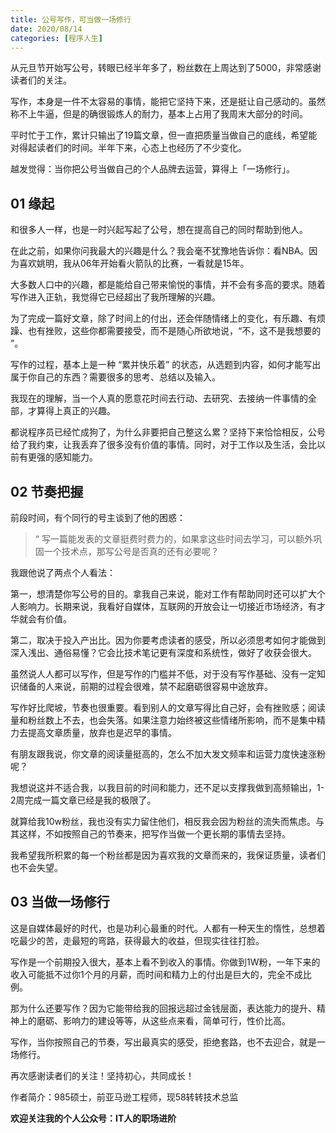 ```yaml
---
title: 公号写作，可当做一场修行
date: 2020/08/14
categories: [程序人生]
---
```


从元旦节开始写公号，转眼已经半年多了，粉丝数在上周达到了5000，非常感谢读者们的关注。

写作，本身是一件不太容易的事情，能把它坚持下来，还是挺让自己感动的。虽然称不上牛逼，但是的确很锻炼人的耐力，基本上占用了我周末大部分的时间。

平时忙于工作，累计只输出了19篇文章，但一直把质量当做自己的底线，希望能对得起读者们的时间。半年下来，心态上也经历了不少变化。

越发觉得：当你把公号当做自己的个人品牌去运营，算得上「一场修行」。

<!-- more -->

## **01 缘起**

和很多人一样，也是一时兴起写起了公号，想在提高自己的同时帮助到他人。

在此之前，如果你问我最大的兴趣是什么？我会毫不犹豫地告诉你：看NBA。因为喜欢姚明，我从06年开始看火箭队的比赛，一看就是15年。

大多数人口中的兴趣，都是能给自己带来愉悦的事情，并不会有多高的要求。随着写作进入正轨，我觉得它已经超出了我所理解的兴趣。

为了完成一篇好文章，除了时间上的付出，还会伴随情绪上的变化，有乐趣、有烦躁、也有挫败，这些你都需要接受，而不是随心所欲地说，“不，这不是我想要的 ”。

写作的过程，基本上是一种 “累并快乐着” 的状态，从选题到内容，如何才能写出属于你自己的东西？需要很多的思考、总结以及输入。

我现在的理解，当一个人真的愿意花时间去行动、去研究、去接纳一件事情的全部，才算得上真正的兴趣。

都说程序员已经忙成狗了，为什么非要把自己整这么累？坚持下来恰恰相反，公号给了我约束，让我丢弃了很多没有价值的事情。同时，对于工作以及生活，会比以前有更强的感知能力。

## **02 节奏把握**

前段时间，有个同行的号主谈到了他的困惑：

> “ 写一篇能发表的文章挺费时费力的，如果拿这些时间去学习，可以额外巩固一个技术点，那写公号是否真的还有必要呢？

我跟他说了两点个人看法：

第一，想清楚你写公号的目的。拿我自己来说，能对工作有帮助同时还可以扩大个人影响力。长期来说，我看好自媒体，互联网的开放会让一切接近市场经济，有才华就会有价值。

第二，取决于投入产出比。因为你要考虑读者的感受，所以必须思考如何才能做到深入浅出、通俗易懂？它会比技术笔记更有深度和系统性，做好了收获会很大。

虽然说人人都可以写作，但是写作的门槛并不低，对于没有写作基础、没有一定知识储备的人来说，前期的过程会很难，禁不起磨砺很容易中途放弃。

写作好比爬坡，节奏也很重要。看到别人的文章写得比自己好，会有挫败感；阅读量和粉丝数上不去，也会失落。如果注意力始终被这些情绪所影响，而不是集中精力去提高文章质量，放弃也是迟早的事情。

有朋友跟我说，你文章的阅读量挺高的，怎么不加大发文频率和运营力度快速涨粉呢？

我想说这并不适合我，以我目前的时间和能力，还不足以支撑我做到高频输出，1-2周完成一篇文章已经是我的极限了。

就算给我10w粉丝，我也没有实力留住他们，相反我会因为粉丝的流失而焦虑。与其这样，不如按照自己的节奏来，把写作当做一个更长期的事情去坚持。

我希望我所积累的每一个粉丝都是因为喜欢我的文章而来的，我保证质量，读者们也不会失望。

## **03 当做一场修行**

这是自媒体最好的时代，也是功利心最重的时代。人都有一种天生的惰性，总想着吃最少的苦，走最短的弯路，获得最大的收益，但现实往往打脸。

写作是一个前期投入很大，基本上看不到收入的事情。你做到1W粉，一年下来的收入可能抵不过你1个月的月薪，而时间和精力上的付出是巨大的，完全不成比例。

那为什么还要写作？因为它能带给我的回报远超过金钱层面，表达能力的提升、精神上的磨砺、影响力的建设等等，从这些点来看，简单可行，性价比高。

写作，当你按照自己的节奏，写出最真实的感受，拒绝套路，也不去迎合，就是一场修行。

再次感谢读者们的关注！坚持初心，共同成长！

作者简介：985硕士，前亚马逊工程师，现58转转技术总监

**欢迎关注我的个人公众号：IT人的职场进阶**